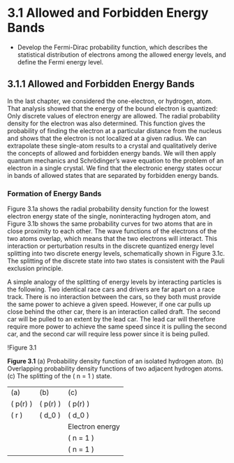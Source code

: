 # 3.1 Allowed and Forbidden Energy Bands

- Develop the Fermi-Dirac probability function, which describes the statistical distribution of electrons among the allowed energy levels, and define the Fermi energy level.

## 3.1.1 Allowed and Forbidden Energy Bands

In the last chapter, we considered the one-electron, or hydrogen, atom. That analysis showed that the energy of the bound electron is quantized: Only discrete values of electron energy are allowed. The radial probability density for the electron was also determined. This function gives the probability of finding the electron at a particular distance from the nucleus and shows that the electron is not localized at a given radius. We can extrapolate these single-atom results to a crystal and qualitatively derive the concepts of allowed and forbidden energy bands. We will then apply quantum mechanics and Schrödinger’s wave equation to the problem of an electron in a single crystal. We find that the electronic energy states occur in bands of allowed states that are separated by forbidden energy bands.

### Formation of Energy Bands

Figure 3.1a shows the radial probability density function for the lowest electron energy state of the single, noninteracting hydrogen atom, and Figure 3.1b shows the same probability curves for two atoms that are in close proximity to each other. The wave functions of the electrons of the two atoms overlap, which means that the two electrons will interact. This interaction or perturbation results in the discrete quantized energy level splitting into two discrete energy levels, schematically shown in Figure 3.1c. The splitting of the discrete state into two states is consistent with the Pauli exclusion principle.

A simple analogy of the splitting of energy levels by interacting particles is the following. Two identical race cars and drivers are far apart on a race track. There is no interaction between the cars, so they both must provide the same power to achieve a given speed. However, if one car pulls up close behind the other car, there is an interaction called draft. The second car will be pulled to an extent by the lead car. The lead car will therefore require more power to achieve the same speed since it is pulling the second car, and the second car will require less power since it is being pulled.

!Figure 3.1

**Figure 3.1** (a) Probability density function of an isolated hydrogen atom. (b) Overlapping probability density functions of two adjacent hydrogen atoms. (c) The splitting of the \( n = 1 \) state.

|   |   |   |
|---|---|---|
| (a) | (b) | (c) |
| \( p(r) \) | \( p(r) \) | \( p(r) \) |
| \( r \) | \( d_0 \) | \( d_0 \) |
|   |   | Electron energy |
|   |   | \( n = 1 \) |
|   |   | \( n = 1 \) |
